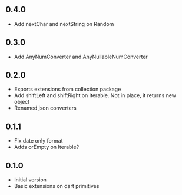 <!-- dart package changelog -->

## 0.4.0

- Add nextChar and nextString on Random

## 0.3.0

- Add AnyNumConverter and AnyNullableNumConverter

## 0.2.0

- Exports extensions from collection package
- Add shiftLeft and shiftRight on Iterable. Not in place, it returns new object
- Renamed json converters

## 0.1.1

- Fix date only format
- Adds orEmpty on Iterable?

## 0.1.0

- Initial version
- Basic extensions on dart primitives
